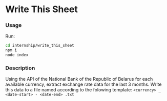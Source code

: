 # Write This Sheet

### Usage

Run:

```sh
cd internship/write_this_sheet
npm i
node index
```

### Description

Using the API of the National Bank of the Republic of Belarus for each available currency, extract exchange rate data for the last 3 months.
Write this data to a file named according to the folowing template: `<currency> _ <date-start> - <date-end> .txt`
